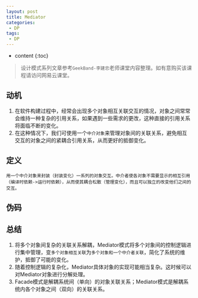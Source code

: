 ```yaml
---
layout: post
title: Mediator
categories: 
 - DP
tags:
 - DP
---
```


* content
{:toc}

> 设计模式系列文章参考`GeekBand-李建忠`老师课堂内容整理。如有意购买该课程请访问网易云课堂。

## 动机

1. 在软件构建过程中，经常会出现多个对象相互关联交互的情况，对象之间常常会维持一种复杂的引用关系，如果遇到一些需求的更改，这种直接的引用关系将面临不断的变化。
2. 在这种情况下，我们可使用一个`中介对象`来管理对象间的关联关系，避免相互交互的对象之间的紧耦合引用关系，从而更好的抵御变化。




## 定义

	用一个中介对象来封装（封装变化）一系列的对象交互。中介者使各对象不需要显示的相互引用（编译时依赖->运行时依赖），从而使其耦合松散（管理变化），而且可以独立的改变他们之间的交互。
	
## 伪码



## 总结

1. 将多个对象间复杂的关联关系解耦，Mediator模式将多个对象间的控制逻辑进行集中管理，变`多个对象相互关联`为`多个对象和一个中介者关联`，简化了系统的维护，抵御了可能的变化。
2. 随着控制逻辑的复杂化，Mediator具体对象的实现可能相当复杂。这时候可以对Mediator对象进行分解处理。
3. Facade模式是解耦系统间（单向）的对象关联关系；Mediator模式是解耦系统内各个对象之间（双向）的关联关系。